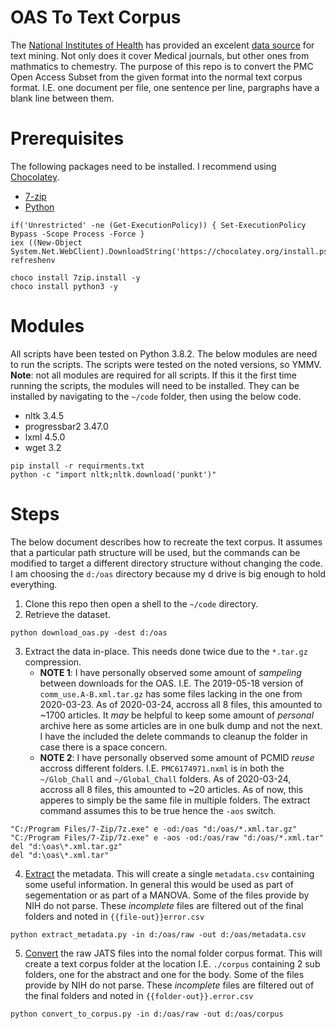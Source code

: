# OAS To Text Corpus

The [National Institutes of Health](https://nih.gov) has provided an excelent [data source](https://www.ncbi.nlm.nih.gov/pmc/tools/textmining/) for text mining.
Not only does it cover Medical journals, but other ones from mathmatics to chemestry.
The purpose of this repo is to convert the PMC Open Access Subset from the given format into the normal text corpus format.
I.E. one document per file, one sentence per line, pargraphs have a blank line between them.

# Prerequisites

The following packages need to be installed.
I recommend using [Chocolatey](https://chocolatey.org/install).

* [7-zip](https://www.7-zip.org/)
* [Python](https://www.python.org/downloads/)

  
```{ps1}
if('Unrestricted' -ne (Get-ExecutionPolicy)) { Set-ExecutionPolicy Bypass -Scope Process -Force }
iex ((New-Object System.Net.WebClient).DownloadString('https://chocolatey.org/install.ps1'))
refreshenv

choco install 7zip.install -y
choco install python3 -y
```

# Modules

All scripts have been tested on Python 3.8.2.
The below modules are need to run the scripts.
The scripts were tested on the noted versions, so YMMV.
**Note**: not all modules are required for all scripts.
If this it the first time running the scripts, the modules will need to be installed.
They can be installed by navigating to the `~/code` folder, then using the below code.

* nltk 3.4.5
* progressbar2 3.47.0
* lxml 4.5.0
* wget 3.2

```{shell}
pip install -r requirments.txt
python -c "import nltk;nltk.download('punkt')"
```

# Steps

The below document describes how to recreate the text corpus.
It assumes that a particular path structure will be used, but the commands can be modified to target a different directory structure without changing the code.
I am choosing the `d:/oas` directory because my d drive is big enough to hold everything.

1. Clone this repo then open a shell to the `~/code` directory.
2. Retrieve the dataset.
```{shell}
python download_oas.py -dest d:/oas
``` 
3. Extract the data in-place.
   This needs done twice due to the `*.tar.gz` compression.
   * **NOTE 1**: I have personally observed some amount of _sampeling_ between downloads for the OAS.
     I.E. The 2019-05-18 version of `comm_use.A-B.xml.tar.gz` has some files lacking in the one from 2020-03-23.
     As of 2020-03-24, accross all 8 files, this amounted to ~1700 articles.
     It _may_ be helpful to keep some amount of _personal_ archive here as some articles are in one bulk dump and not the next.
     I have the included the delete commands to cleanup the folder in case there is a space concern.
   * **NOTE 2**: I have personally observed some amount of PCMID _reuse_ accross different folders.
     I.E. `PMC6174971.nxml` is in both the `~/Glob_Chall` and `~/Global_Chall` folders.
     As of 2020-03-24, accross all 8 files, this amounted to ~20 articles.
     As of now, this apperes to simply be the same file in multiple folders.
     The extract command assumes this to be true hence the `-aos` switch.
```{shell}
"C:/Program Files/7-Zip/7z.exe" e -od:/oas "d:/oas/*.xml.tar.gz"
"C:/Program Files/7-Zip/7z.exe" e -aos -od:/oas/raw "d:/oas/*.xml.tar"
del "d:\oas\*.xml.tar.gz"
del "d:\oas\*.xml.tar"
```
4. [Extract](./code/extract_metadata.py) the metadata.
   This will create a single `metadata.csv` containing some useful information.
   In general this would be used as part of segementation or as part of a MANOVA.
   Some of the files provide by NIH do not parse.
   These _incomplete_ files are filtered out of the final folders and noted in `{{file-out}}error.csv`
```{shell}
python extract_metadata.py -in d:/oas/raw -out d:/oas/metadata.csv
```
5. [Convert](./code/convert_to_corpus.py) the raw JATS files into the nomal folder corpus format.
   This will create a text corpus folder at the location I.E. `./corpus` containing 2 sub folders, one for the abstract and one for the body.
   Some of the files provide by NIH do not parse.
   These _incomplete_ files are filtered out of the final folders and noted in `{{folder-out}}.error.csv`
```{shell}
python convert_to_corpus.py -in d:/oas/raw -out d:/oas/corpus
```